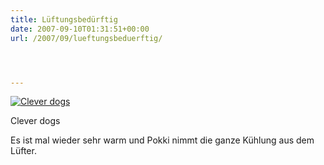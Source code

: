 ```yaml
---
title: Lüftungsbedürftig
date: 2007-09-10T01:31:51+00:00
url: /2007/09/lueftungsbeduerftig/




---
```

<div class="flickr">
  <a href="http://www.flickr.com/photos/schreibblogade/1355898940/" title="Clever dogs"><img src="//farm2.static.flickr.com/1268/1355898940_71ad10c802.jpg" alt="Clever dogs" /></a></p>

  <p>
    Clever dogs
  </p>
</div>

Es ist mal wieder sehr warm und Pokki nimmt die ganze Kühlung aus dem Lüfter.
